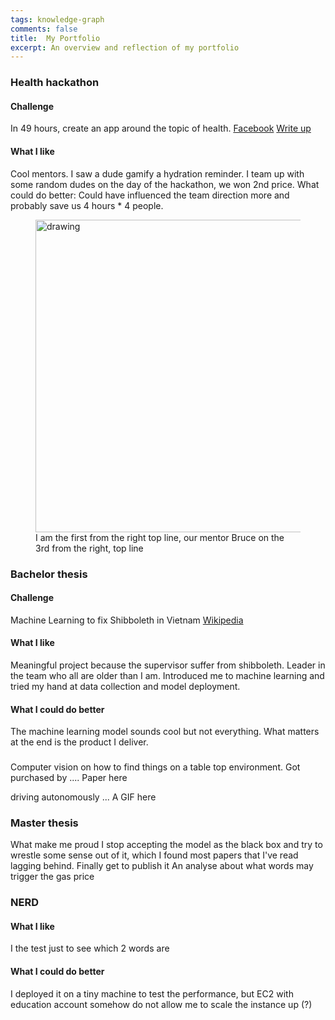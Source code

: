 ```yaml
---
tags: knowledge-graph
comments: false
title:  My Portfolio
excerpt: An overview and reflection of my portfolio
---
```

### Health hackathon
#### Challenge 
In 49 hours, create an app around the topic of health. [Facebook](https://www.facebook.com/jvhackingfest/?fref=nf) [Write up](https://www.techinasia.com/jv-hacking-fest-healthcare-hackathon-vietnam)

#### What I like
Cool mentors. I saw a dude gamify a hydration reminder. I team up with some random dudes on the day of the hackathon, we won 2nd price.
What could do better: Could have influenced the team direction more and probably save us 4 hours * 4 people.

<figure>
<img src="https://cdn.techinasia.com/wp-content/uploads/2013/11/jv-hacking-fest-vietnam-saigon-720x540.jpg" alt="drawing" width="500"/>
<figcaption>I am the first from the right top line, our mentor Bruce on the 3rd from the right, top line</figcaption>
 </figure>

### Bachelor thesis
#### Challenge
Machine Learning to fix Shibboleth in Vietnam [Wikipedia](https://en.wikipedia.org/wiki/Vietnamese_phonology#Initial_consonants)

#### What I like
Meaningful project because the supervisor suffer from shibboleth. Leader in the team who all are older than I am. Introduced me to machine learning and tried my hand at data collection and model deployment.

#### What I could do better
The machine learning model sounds cool but not everything. What matters at the end is the product I deliver.

###

Computer vision on how to find things on a table top environment. Got purchased by .... Paper here

driving autonomously ... A GIF here


### Master thesis

What make me proud I stop accepting the model as the black box and try to wrestle some sense out of it, which I found most papers that I've read lagging behind. Finally get to publish it
An analyse about what words may trigger the gas price


### NERD 

#### What I like
I the test just to see which 2 words are

#### What I could do better
I deployed it on a tiny machine to test the performance, but EC2 with education account somehow do not allow me to scale the instance up (?)
